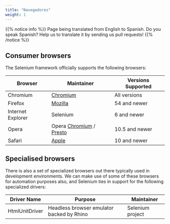 ```yaml
---
title: "Navegadores"
weight: 1
---
```


{{% notice info %}}
<i class="fas fa-language"></i> Page being translated from 
English to Spanish. Do you speak Spanish? Help us to translate
it by sending us pull requests!
{{% /notice %}}

## Consumer browsers

The Selenium framework officially supports the following browsers:

| Browser | Maintainer | Versions Supported |
| -------- | ---------- | ------------------ |
| Chromium | [Chromium](//sites.google.com/a/chromium.org/chromedriver/) | All versions |
| Firefox | [Mozilla](//github.com/mozilla/geckodriver/) | 54 and newer |
| Internet Explorer | Selenium | 6 and newer |
| Opera | Opera [Chromium](//github.com/operasoftware/operachromiumdriver/) / [Presto](//github.com/operasoftware/operaprestodriver) | 10.5 and newer |
| Safari | [Apple](//webkit.org/blog/6900/webdriver-support-in-safari-10/) | 10 and newer |

## Specialised browsers

There is also a set of specialized browsers out there
typically used in development environments.
We can make use of some of these browsers for automation purposes also,
and Selenium ties in support for the following specialized drivers:

| Driver Name | Purpose | Maintainer |
| -------- | ---------- | ------------------ |
| HtmlUnitDriver | Headless browser emulator backed by Rhino | Selenium project |